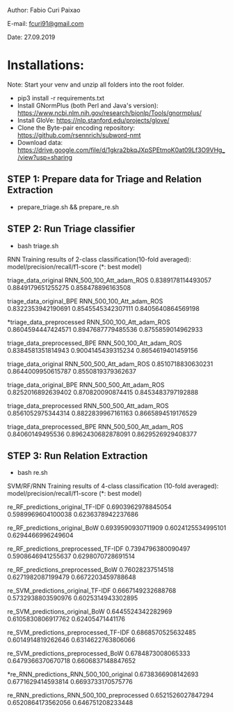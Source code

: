 Author: Fabio Curi Paixao 

E-mail: fcuri91@gmail.com

Date: 27.09.2019

# Installations:

Note: Start your venv and unzip all folders into the root folder.

* pip3 install -r requirements.txt
* Install GNormPlus (both Perl and Java's version): https://www.ncbi.nlm.nih.gov/research/bionlp/Tools/gnormplus/
* Install GloVe: https://nlp.stanford.edu/projects/glove/
* Clone the Byte-pair encoding repository: https://github.com/rsennrich/subword-nmt
* Download data: https://drive.google.com/file/d/1gkra2bkqJXpSPEtmoK0at09Lf3O9VHg_/view?usp=sharing

## STEP 1: Prepare data for Triage and Relation Extraction

   * prepare_triage.sh && prepare_re.sh

## STEP 2: Run Triage classifier

   * bash triage.sh

RNN Training results of 2-class classification(10-fold averaged):
model/precision/recall/f1-score
(*: best model)

triage_data_original RNN_500_100_Att_adam_ROS	0.8389178114493057	0.8849179651255275	0.858478896163508

triage_data_original_BPE RNN_500_100_Att_adam_ROS	0.8322353942190691	0.8545545342307111	0.8405640864569198

*triage_data_preprocessed RNN_500_100_Att_adam_ROS	0.8604594447424571	0.8947687779485536	0.8755859014962933

triage_data_preprocessed_BPE RNN_500_100_Att_adam_ROS	0.8384581351814943	0.9004145439315234	0.8654619401459156

triage_data_original RNN_500_500_Att_adam_ROS	0.8510718830630231	0.8644009950615787	0.8550819379362637

triage_data_original_BPE RNN_500_500_Att_adam_ROS	0.8252016892639402	0.870820090874415	0.8453483797192888

triage_data_preprocessed RNN_500_500_Att_adam_ROS	0.8561052975344314	0.8822839967161163	0.8665894519176529

triage_data_preprocessed_BPE RNN_500_500_Att_adam_ROS	0.84060149495536	0.8962430682878091	0.8629526929408377

## STEP 3: Run Relation Extraction

   * bash re.sh

SVM/RF/RNN Training results of 4-class classification (10-fold averaged):
model/precision/recall/f1-score
(*: best model)

re_RF_predictions_original_TF-IDF	0.6903962978845054	0.5989969604100038	0.6236378942237686

re_RF_predictions_original_BoW	0.6939590930711909	0.6024125534995101	0.6294466996249604

re_RF_predictions_preprocessed_TF-IDF	0.7394796380090497	0.5908646941255637	0.6298070728691514

re_RF_predictions_preprocessed_BoW	0.76028237514518	0.6271982087199479	0.6672203459788648

re_SVM_predictions_original_TF-IDF	0.6667149232688768	0.5732938803590976	0.6025314943302895

re_SVM_predictions_original_BoW	0.6445524342282969	0.6105830806917762	0.62405471441176

re_SVM_predictions_preprocessed_TF-IDF	0.6868570525632485	0.6014914819262646	0.6314622763806066

re_SVM_predictions_preprocessed_BoW	0.6784873008065333	0.6479366370670718	0.6606837148847652

*re_RNN_predictions_RNN_500_100_original	0.6738366908142693	0.6771629414593814	0.6693733170575776

re_RNN_predictions_RNN_500_100_preprocessed	0.6521526027847294	0.6520864173562056	0.646751208233448

